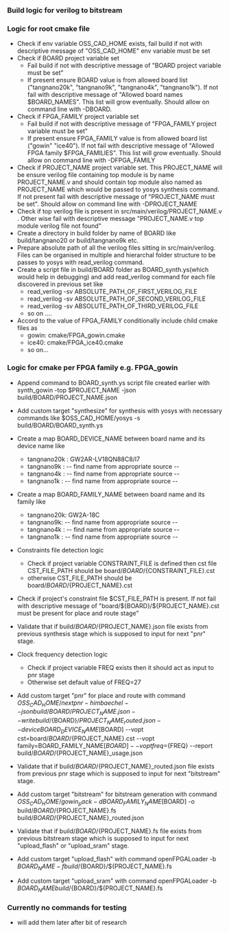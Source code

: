 ### Build logic for verilog to bitstream

### Logic for root cmake file

- Check if env variable OSS_CAD_HOME exists, fail build if not with descriptive message of "OSS_CAD_HOME" env variable must be set
- Check if BOARD project variable set
  - Fail build if not with descriptive message of "BOARD project variable must be set"
  - If present ensure BOARD value is from allowed board list ("tangnano20k", "tangnano9k", "tangnano4k", "tangnano1k"). If not fail with descriptive message of "Allowed board names $BOARD_NAMES". This list will grow eventually. Should allow on command line with -DBOARD.
- Check if FPGA_FAMILY project variable set
  - Fail build if not with descriptive message of "FPGA_FAMILY project variable must be set"
  - If present ensure FPGA_FAMILY value is from allowed board list ("gowin" "ice40"). If not fail with descriptive message of "Allowed FPGA family $FPGA_FAMILIES". This list will grow eventually. Should allow on command line with -DFPGA_FAMILY
- Check if PROJECT_NAME project variable set. This PROJECT_NAME will be ensure verilog file containing top module is by name PROJECT_NAME.v and should contain top module also named as PROJECT_NAME which would be passed to yosys synthesis command. If not present fail with descriptive message of "PROJECT_NAME must be set". Should allow on command line with -DPROJECT_NAME
- Check if top verilog file is present in src/main/verilog/PROJECT_NAME.v . Other wise fail with descriptive message "PROJECT_NAME.v top module verilog file not found"
- Create a directory in build folder by name of BOARD like build/tangnano20 or build/tangnano9k etc.
- Prepare absolute path of all the verilog files sitting in src/main/verilog. Files can be organised in multiple and hierarchal folder structure to be passes to yosys with read_verilog command.
- Create a script file in build/BOARD folder as BOARD_synth.ys(which would help in debugging) and add read_verilog command for each file discovered in previous set like
  - read_verilog -sv ABSOLUTE_PATH_OF_FIRST_VERILOG_FILE
  - read_verilog -sv ABSOLUTE_PATH_OF_SECOND_VERILOG_FILE
  - read_verilog -sv ABSOLUTE_PATH_OF_THIRD_VERILOG_FILE
  - so on ....
- Accord to the value of FPGA_FAMILY conditionally include child cmake files as
  - gowin: cmake/FPGA_gowin.cmake
  - ice40: cmake/FPGA_ice40.cmake
  - so on...

### Logic for cmake per FPGA family e.g. FPGA_gowin

- Append command to BOARD_synth.ys script file created earlier with
  synth_gowin -top $PROJECT_NAME -json build/BOARD/PROJECT_NAME.json
- Add custom target "synthesize" for synthesis with yosys with necessary commands like
  $OSS_CAD_HOME/yosys -s build/BOARD/BOARD_synth.ys
- Create a map BOARD_DEVICE_NAME between board name and its device name like

  - tangnano20k : GW2AR-LV18QN88C8/I7
  - tangnano9k : -- find name from appropriate source --
  - tangnano4k : -- find name from appropriate source --
  - tangnano1k : -- find name from appropriate source --

- Create a map BOARD_FAMILY_NAME between board name and its family like

  - tangnano20k: GW2A-18C
  - tangnano9k: -- find name from appropriate source --
  - tangnano4k : -- find name from appropriate source --
  - tangnano1k : -- find name from appropriate source --

- Constraints file detection logic

  - Check if project variable CONSTRAINT_FILE is defined then cst file CST_FILE_PATH should be board/${BOARD}/${CONSTRAINT_FILE}.cst
  - otherwise CST_FILE_PATH should be board/${BOARD}/${PROJECT_NAME}.cst

- Check if project's constraint file $CST_FILE_PATH is present. If not fail with descriptive message of "board/${BOARD}/${PROJECT_NAME}.cst must be present for place and route stage"

- Validate that if build/${BOARD}/${PROJECT_NAME}.json file exists from previous synthesis stage which is supposed to input for next "pnr" stage.

- Clock frequency detection logic

  - Check if project variable FREQ exists then it should act as input to pnr stage
  - Otherwise set default value of FREQ=27

- Add custom target "pnr" for place and route with command
  $OSS_CAD_HOME/nextpnr-himbaechel --json build/BOARD/PROJECT_NAME.json --write build/${BOARD}/${PROJECT_NAME}_routed.json --device BOARD_DEVICE_NAME[$BOARD] --vopt cst=board/${BOARD}/${PROJECT_NAME}.cst --vopt family=BOARD_FAMILY_NAME[$BOARD] --vopt freq=${FREQ} --report build/${BOARD}/${PROJECT_NAME}\_usage.json

- Validate that if build/${BOARD}/${PROJECT_NAME}\_routed.json file exists from previous pnr stage which is supposed to input for next "bitstream" stage.

- Add custom target "bitstream" for bitstream generation with command
  $OSS_CAD_HOME/gowin_pack -d BOARD_FAMILY_NAME[$BOARD] -o build/${BOARD}/${PROJECT_NAME}.fs build/${BOARD}/${PROJECT_NAME}\_routed.json

- Validate that if build/${BOARD}/${PROJECT_NAME}.fs file exists from previous bitstream stage which is supposed to input for next "upload_flash" or "upload_sram" stage.

- Add custom target "upload_flash" with command
  openFPGALoader -b $BOARD_NAME -f build/${BOARD}/${PROJECT_NAME}.fs

- Add custom target "upload_sram" with command
  openFPGALoader -b $BOARD_NAME build/${BOARD}/${PROJECT_NAME}.fs

### Currently no commands for testing

- will add them later after bit of research
